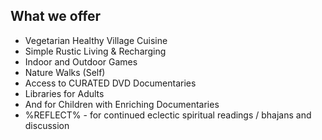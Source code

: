## What we offer

* Vegetarian Healthy Village Cuisine
* Simple Rustic Living & Recharging
* Indoor and Outdoor Games
* Nature Walks (Self)
* Access to CURATED DVD Documentaries
* Libraries for Adults
* And for Children with Enriching Documentaries
* %REFLECT% - for continued eclectic spiritual readings / bhajans and discussion
